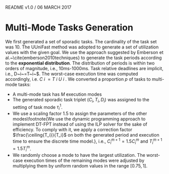 README v1.0 / 06 MARCH 2017

# Multi-Mode Tasks Generation

We first generated a set of sporadic tasks. The cardinality of the task set was 10.
The UUniFast method was adopted to generate a set of utilization values with the given goal.
We use the approach suggested by Emberson et al.~\cite{emberson2010techniques} to generate the task periods according to the **exponential distribution**.
 The distribution of periods is within two orders of magnitude, i.e., $10$ms-$1000$ms. Task relative deadlines are implicit, i.e., D~i~=T~i~$. 
 The worst-case execution time was computed accordingly, i.e. $C~i~=T~i~U~i~$.
 We converted a proportion $p$ of tasks to multi-mode tasks:

* A multi-mode task has $M$ execution modes
* The generated sporadic task triplet $(C_i,T_i,D_i)$ was assigned to the setting of task mode $\tau_i^1$.
* We use a scaling factor $1.5$ to assign     the parameters of the other modes\footnote{We use the dynamic
        programming approach to implement DT-FPT instead of using the ILP
        solver for the sake of efficiency. To comply with it, we apply a correction factor $\frac{\ceiling{T_i}}{T_i}$ on both the generated period and execution time to ensure the discrete time model.}, i.e., $C_i^{m+1}=1.5C_i^{m}$ and 
    $T_i^{m+1}=1.5T_i^{m}$. 
* We randomly choose a mode to have the largest 
    utilization. The worst-case execution times of the remaining modes 
    were adjusted by multiplying them by uniform random 
    values in the range $[0.75, 1]$.
